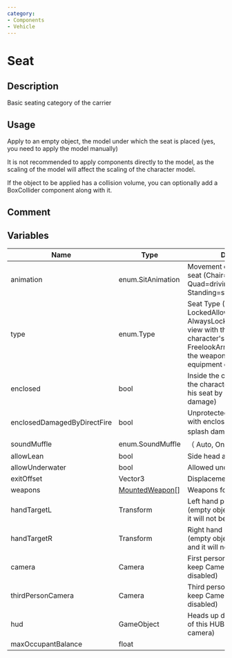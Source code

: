 ```yaml
---
category: 
- Components
- Vehicle
---
```

# Seat

## Description

Basic seating category of the carrier

## Usage

Apply to an empty object, the model under which the seat is placed (yes, you need to apply the model manually)

It is not recommended to apply components directly to the model, as the scaling of the model will affect the scaling of the character model.

If the object to be applied has a collision volume, you can optionally add a BoxCollider component along with it.

## Comment

## Variables
| Name | Type | Description |
| ----------- | ----------- | ----------- |
| animation | enum.SitAnimation | Movement of the person in the seat (Chair=sitting down, Quad=driving a vehicle, Standing=standing) |
| type | enum.Type | Seat Type (FreelookUnarmed, LockedAllowFreelookUnarmed, AlwaysLockedUnarmed=Locked view with the weapon in the character's equipment column, FreelookArmed=Allowed to use the weapon in the character's equipment column) |
| enclosed | bool | Inside the carrier (to ensure that the character is not jolted out of his seat by balanceDamage damage) |
| enclosedDamagedByDirectFire | bool | Unprotected in carrier (works with enclosed to determine if splash damage will be dealt)） |
| soundMuffle | enum.SoundMuffle | （ Auto, On, Off ） |
| allowLean | bool | Side head allowed |
| allowUnderwater | bool | Allowed underwater |
| exitOffset | Vector3 | Displacement from the vehicle |
| weapons | [MountedWeapon](./MountedWeapon.md)[] | Weapons for this seat |
| handTargetL | Transform | Left hand placement position (empty object. Leave empty and it will not be shown) |
| handTargetR | Transform | Right hand placement position (empty object. (Leave empty and it will not be shown) |
| camera | Camera | First person camera (need to keep Camera component disabled) |
| thirdPersonCamera | Camera | Third person camera (need to keep Camera component disabled) |
| hud | GameObject | Heads up display HUB (Canvas of this HUB to be bound to the camera) |
| maxOccupantBalance | float |  |

